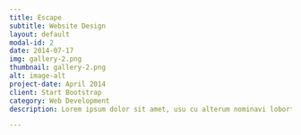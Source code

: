 ```yaml
---
title: Escape
subtitle: Website Design
layout: default
modal-id: 2
date: 2014-07-17
img: gallery-2.png
thumbnail: gallery-2.png
alt: image-alt
project-date: April 2014
client: Start Bootstrap
category: Web Development
description: Lorem ipsum dolor sit amet, usu cu alterum nominavi lobortis. At duo novum diceret. Tantas apeirian vix et, usu sanctus postulant inciderint ut, populo diceret necessitatibus in vim. Cu eum dicam feugiat noluisse.

---
```


